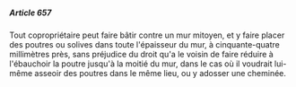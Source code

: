 ##### Article 657

Tout copropriétaire peut faire bâtir contre un mur mitoyen, et y faire placer des poutres ou solives dans toute l'épaisseur du mur, à cinquante-quatre millimètres près, sans préjudice du droit qu'a le voisin de faire réduire à l'ébauchoir la poutre jusqu'à la moitié du mur, dans le cas où il voudrait lui-même asseoir des poutres dans le même lieu, ou y adosser une cheminée.

